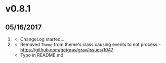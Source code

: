 # v0.8.1
## 05/16/2017

1. [](#new)
    * ChangeLog started...
2. [](#bugfix)
    * Removed `Theme` from theme's class causing events to not process - https://github.com/getgrav/grav/issues/1047
    * Typo in README.md
